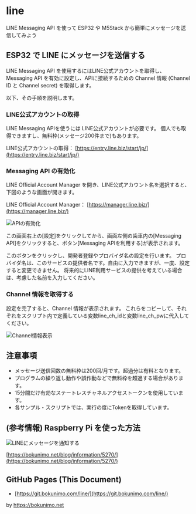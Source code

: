 # line

LINE Messaging API を使って ESP32 や M5Stack から簡単にメッセージを送信してみよう

## ESP32 で LINE にメッセージを送信する

LINE Messaging API を使用するにはLINE公式アカウントを取得し、Messaging API を有効に設定し、APIに接続するための Channel 情報 (Channel ID と Channel secret) を取得します。  

以下、その手順を説明します。  

### LINE公式アカウントの取得

LINE Messaging APIを使うには LINE公式アカウントが必要です。
個人でも取得できますし、無料枠(メッセージ200件まで)もあります。  

LINE公式アカウントの取得：
[https://entry.line.biz/start/jp/](https://entry.line.biz/start/jp/)  

### Messaging API の有効化

LINE Official Account Manager を開き、LINE公式アカウント名を選択すると、下図のような画面が開きます。  

LINE Official Account Manager：
[https://manager.line.biz/](https://manager.line.biz/)  

![APIの有効化](https://bokunimo.net/blog/wp-content/uploads/2024/11/line_mes_00_64.png)  

この画面右上の[設定]をクリックしてから、画面左側の歯車内の[Messaging API]をクリックすると、ボタン[Messaging APIを利用する]が表示されます。  

このボタンをクリックし、開発者登録やプロバイダ名の設定を行います。
プロバイダ名は、このサービスの提供者名です。自由に入力できますが、一度、設定すると変更できません。
将来的にLINE利用サービスの提供を考えている場合は、考慮した名前を入力してください。

### Channel 情報を取得する

設定を完了すると、Channel 情報が表示されます。
これらをコピーして、それぞれをスクリプト内で定義している変数line_ch_idと変数line_ch_pwに代入してください。  

![Channel情報表示](https://bokunimo.net/blog/wp-content/uploads/2024/11/line_mes_07_64.png)  

## 注意事項

* メッセージ送信回数の無料枠は200回/月です。超過分は有料となります。
* プログラムの繰り返し動作や誤作動などで無料枠を超過する場合があります。
* 15分間だけ有効なステートレスチャネルアクセストークンを使用しています。
* 各サンプル・スクリプトでは、実行の度にTokenを取得しています。

## (参考情報) Raspberry Pi を使った方法

![LINEにメッセージを通知する](https://bokunimo.net/blog/wp-content/uploads/2024/11/line.jpg)  

[https://bokunimo.net/blog/information/5270/](https://bokunimo.net/blog/information/5270/)  

## GitHub Pages (This Document)

* [https://git.bokunimo.com/line/](https://git.bokunimo.com/line/)

by <https://bokunimo.net>
